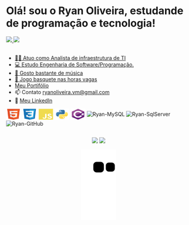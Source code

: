# Olá! sou o Ryan Oliveira, estudande de programação e tecnologia!
<div align="centro">
  <a href="https://github.com/ryanjesus">
  <img height="180em" src="https://github-readme-stats.vercel.app/api?username=ryanjesus&show_icons=true&theme=dark&include_all_commits=true&count_private=true"/>
  <img height="180em" src="https://github-readme-stats.vercel.app/api/top-langs/?username=ryanjesus&layout=compact&langs_count=7&theme=dark"/>
</div>
  

</div>
<div style="display: inline_block"><br>
  
  - 👨‍💻 Atuo como Analista de infraestrutura de TI
  - 💻 Estudo Engenharia de Software/Programação.
  - 🎵 Gosto bastante de música
  - 🏀 Jogo basquete nas horas vagas
  - <a href="https://ryanoliveira.vercel.app/" target="_blank">Meu Portifólio</a>
  - 📫 Contato ryanoliveira.vm@gmail.com
  - 📄 <a href="https://www.linkedin.com/in/ryan-jesus/">Meu LinkedIn<a/> 
  
  <img align="center" alt="Ryan-HTML" height="30" width="40" src="https://raw.githubusercontent.com/devicons/devicon/master/icons/html5/html5-original.svg">
  <img align="center" alt="Ryan-CSS" height="30" width="40" src="https://raw.githubusercontent.com/devicons/devicon/master/icons/css3/css3-original.svg">
  <img align="center" alt="Ryan-Js" height="30" width="40" src="https://raw.githubusercontent.com/devicons/devicon/master/icons/javascript/javascript-plain.svg">
  <img align="center" alt="Ryan-Python" height="30" width="40" src="https://raw.githubusercontent.com/devicons/devicon/master/icons/python/python-original.svg">
  <img align="center" alt="Ryan-Csharp" height="30" width="40" src="https://raw.githubusercontent.com/devicons/devicon/master/icons/csharp/csharp-original.svg">
  <img align="center" alt="Ryan-MySQL" height="30" width="40" src="https://cdn.jsdelivr.net/gh/devicons/devicon/icons/mysql/mysql-original-wordmark.svg" />
  <img align="center" alt="Ryan-SqlServer" height="30" width="40" src="https://cdn.jsdelivr.net/gh/devicons/devicon/icons/microsoftsqlserver/microsoftsqlserver-plain-wordmark.svg" />
  <img align="center" alt="Ryan-GitHub" height="30" width="40" src="https://cdn.jsdelivr.net/gh/devicons/devicon/icons/git/git-original.svg" />
  
</div>
  
  ##
  
 <div align="center">
  <a href="https://www.instagram.com/sowdermalin/" target="_blank"><img src="https://img.shields.io/badge/-Instagram-%23E4405F?style=for-the-badge&logo=instagram&logoColor=white" target="_blank"></a>
  <a href="https://www.linkedin.com/in/ryan-jesus" target="_blank"><img src="https://img.shields.io/badge/-LinkedIn-%230077B5?style=for-the-badge&logo=linkedin&logoColor=white" target="_blank"></a> 
 
  ![Snake animation](https://github.com/ryanjesus/ryanjesus/blob/output/github-contribution-grid-snake.svg)
 
 </div>
  
  
